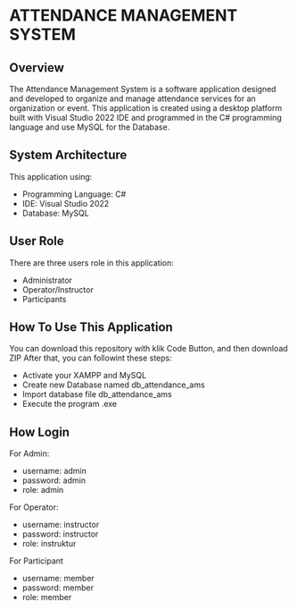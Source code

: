 # ATTENDANCE MANAGEMENT SYSTEM

## Overview
The Attendance Management System is a software application designed and developed to organize and manage attendance services for an organization or event. This application is created using a desktop platform built with Visual Studio 2022 IDE and programmed in the C# programming language and use MySQL for the Database.

## System Architecture
This application using:
- Programming Language: C#
- IDE: Visual Studio 2022
- Database: MySQL

## User Role
There are three users role in this application:
- Administrator
- Operator/Instructor
- Participants

## How To Use This Application
You can download this repository with klik Code Button, and then download ZIP
After that, you can followint these steps:
- Activate your XAMPP and MySQL
- Create new Database named db_attendance_ams
- Import database file db_attendance_ams
- Execute the program .exe

## How Login
For Admin:
- username: admin
- password: admin
- role: admin

For Operator:
- username: instructor
- password: instructor
- role: instruktur

For Participant
- username: member
- password: member
- role: member

